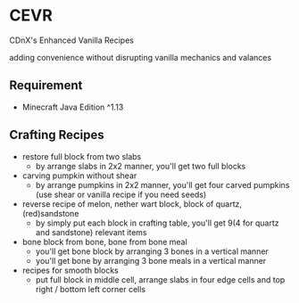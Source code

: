# CEVR
CDnX's Enhanced Vanilla Recipes

adding convenience without disrupting vanilla mechanics and valances

Requirement
----
 - Minecraft Java Edition ^1.13
 
Crafting Recipes
----
 - restore full block from two slabs
   * by arrange slabs in 2x2 manner, you'll get two full blocks
 - carving pumpkin without shear
   * by arrange pumpkins in 2x2 manner, you'll get four carved pumpkins (use shear or vanilla recipe if you need seeds)
 - reverse recipe of melon, nether wart block, block of quartz, (red)sandstone
   * by simply put each block in crafting table, you'll get 9(4 for quartz and sandstone) relevant items
 - bone block from bone, bone from bone meal
   * you'll get bone block by arranging 3 bones in a vertical manner
   * you'll get bone by arranging 3 bone meals in a vertical manner
 - recipes for smooth blocks
   * put full block in middle cell, arrange slabs in four edge cells and top right / bottom left corner cells
